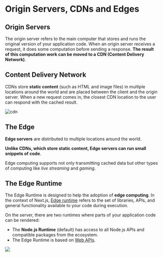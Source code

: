 # Origin Servers, CDNs and Edges 

## Origin Servers

The origin server refers to the main computer that stores and runs the original version of your application code. When an origin server receives a request, it does some computation before sending a response. **The result of this computation work can be moved to a CDN (Content Delivery Network)**.

## Content Delivery Network

CDNs store **static content** (such as HTML and image files) in multiple locations around the world and are placed between the client and the origin server. When a new request comes in, the closest CDN location to the user can respond with the cached result.

![cdn](https://sytws.netlify.app/images/cdn.png)

## The Edge

**Edge servers** are distributed to multiple locations around the world. 

**Unlike CDNs, which store static content, Edge servers can run small snippets of code**. 

Edge computing supports not only transmitting cached data but other types of computing like 
*live streaming* and *gaming*. 

## The Edge Runtime

The Edge Runtime is designed to help the  adoption of  **edge computing**. 
In the context of Next.js, [Edge runtime](https://nextjs.org/docs/app/building-your-application/rendering/edge-and-nodejs-runtimes) refers to the set of libraries, APIs, and general functionality available to your code during execution.

On the server, there are two runtimes where parts of your application code can be rendered:

- The **Node.js Runtime** (default) has access to all Node.js APIs and compatible packages from the ecosystem.
- The Edge Runtime is based on [Web APIs](https://nextjs.org/docs/app/api-reference/edge).

[![](https://img.youtube.com/vi/jggOKuD8xd0?si=V23thTnyBRDIzEWI/maxresdefault.jpg)](https://youtu.be/jggOKuD8xd0?si=V23thTnyBRDIzEWI) 


